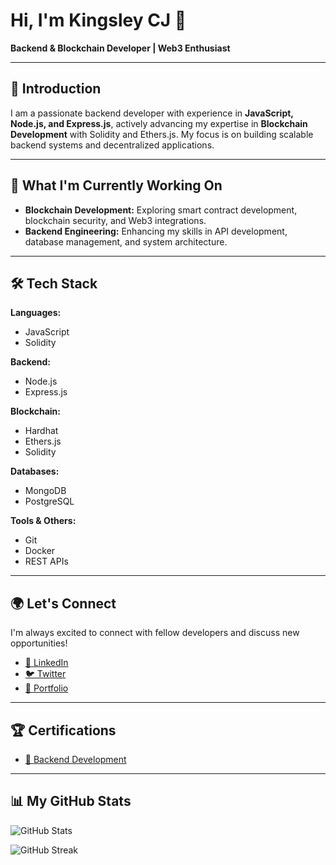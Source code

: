 # Hi, I'm Kingsley CJ 👋

**Backend & Blockchain Developer | Web3 Enthusiast**

---

## 👋 Introduction

I am a passionate backend developer with experience in **JavaScript, Node.js, and Express.js**, actively advancing my expertise in **Blockchain Development** with Solidity and Ethers.js. My focus is on building scalable backend systems and decentralized applications.

---

## 🔹 What I'm Currently Working On

- **Blockchain Development:** Exploring smart contract development, blockchain security, and Web3 integrations.
- **Backend Engineering:** Enhancing my skills in API development, database management, and system architecture.

---

## 🛠️ Tech Stack

**Languages:**
- JavaScript
- Solidity

**Backend:**
- Node.js
- Express.js

**Blockchain:**
- Hardhat
- Ethers.js
- Solidity

**Databases:**
- MongoDB
- PostgreSQL

**Tools & Others:**
- Git
- Docker
- REST APIs

---

## 🌍 Let's Connect

I'm always excited to connect with fellow developers and discuss new opportunities!

- [💼 LinkedIn](https://www.linkedin.com/in/kingsleycj)
- [🐦 Twitter](https://x.com/kingsleycj8_)
- [📄 Portfolio](https://flowcv.me/kingsleycj)

---

## 🏆 Certifications

- [📜 Backend Development](https://drive.google.com/file/d/16sju084HvQPE0WV2NzFZYoM1HcaNTGI6/view?usp=sharing)

---

## 📊 My GitHub Stats

![GitHub Stats](https://github-readme-stats.vercel.app/api?username=kingsleycj&show_icons=true&count_private=true&theme=gotham&hide_border=false&bg_color=00000000)

![GitHub Streak](https://github-readme-streak-stats.herokuapp.com/?user=kingsleycj&stroke=ffffff&background=1c1917&ring=0891b2&fire=0891b2&currStreakNum=ffffff&currStreakLabel=0891b2&sideNums=ffffff&sideLabels=ffffff&dates=ffffff&hide_border=true)
